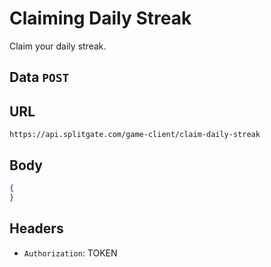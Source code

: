 # Claiming Daily Streak
Claim your daily streak.

## Data `POST`
 	

## URL

`https://api.splitgate.com/game-client/claim-daily-streak`

## Body
```json
{
}
```

## Headers
- `Authorization`: TOKEN